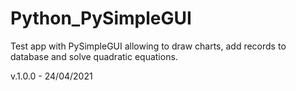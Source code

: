 # Python_PySimpleGUI
Test app with PySimpleGUI allowing to draw charts, add records to database and solve quadratic equations.

v.1.0.0 - 24/04/2021
